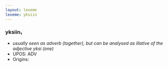 ```yaml
---
layout: lexeme
lexeme: yksiin
---
```


###  yksiin₁

* _usually seen as adverb (together), but can be analysed as illative of the adjective *yksi* (one)_
* UPOS:  ADV
* Origins: 

